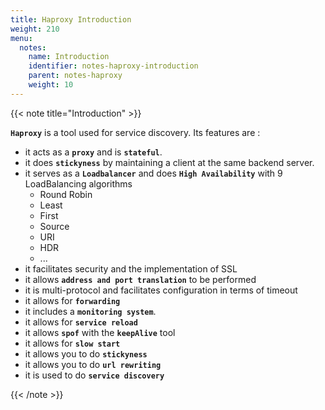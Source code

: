 ```yaml
---
title: Haproxy Introduction
weight: 210
menu:
  notes:
    name: Introduction
    identifier: notes-haproxy-introduction
    parent: notes-haproxy
    weight: 10
---
```


<!-- Introduction -->
{{< note title="Introduction" >}}

**`Haproxy`** is a tool used for service discovery. Its features are :
- it acts as a **`proxy`** and is **`stateful`**.
- it does **`stickyness`** by maintaining a client at the same backend server.
- it serves as a **`Loadbalancer`** and does **`High Availability`** with 9 LoadBalancing algorithms
  - Round Robin
  - Least
  - First
  - Source
  - URI
  - HDR
  - ...
- it facilitates security and the implementation of SSL
- it allows **`address and port translation`** to be performed
- it is multi-protocol and facilitates configuration in terms of timeout
- it allows for **`forwarding`**
- it includes a **`monitoring system`**.
- it allows for **`service reload`**
- it allows **`spof`** with the **`keepAlive`** tool
- it allows for **`slow start`**
- it allows you to do **`stickyness`**
- it allows you to do **`url rewriting`**
- it is used to do **`service discovery`**

{{< /note >}}